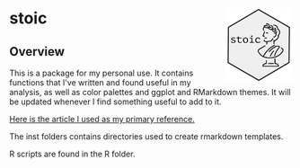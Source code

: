 
stoic <img src="man/figures/logo.svg" align="right" width="120" />
==================================================================

Overview
--------

This is a package for my personal use. It contains functions that I've written and found useful in my analysis, as well as color palettes and ggplot and RMarkdown themes. It will be updated whenever I find something useful to add to it.

[Here is the article I used as my primary reference.](https://towardsdatascience.com/build-a-corporate-r-package-for-pleasure-and-profit-78b73ce4ff4b)

The inst folders contains directories used to create rmarkdown templates.

R scripts are found in the R folder.
